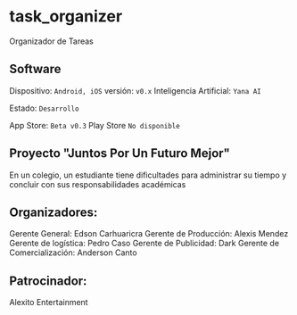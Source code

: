 # task_organizer

Organizador de Tareas

## Software

Dispositivo: `Android, iOS`
versión: `v0.x`
Inteligencia Artificial: `Yana AI`

Estado: `Desarrollo`

App Store: `Beta v0.3`
Play Store `No disponible`

## Proyecto "Juntos Por Un Futuro Mejor"
En un colegio, un estudiante tiene dificultades para administrar su tiempo y concluir con sus responsabilidades académicas

## Organizadores:
Gerente General: Edson Carhuaricra
Gerente de Producción: Alexis Mendez
Gerente de logística: Pedro Caso
Gerente de Publicidad: Dark
Gerente de Comercialización: Anderson Canto

## Patrocinador:
Alexito Entertainment
